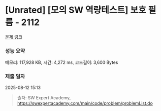 # [Unrated] [모의 SW 역량테스트] 보호 필름 - 2112 

[문제 링크](https://swexpertacademy.com/main/code/problem/problemDetail.do?contestProbId=AV5V1SYKAaUDFAWu) 

### 성능 요약

메모리: 117,928 KB, 시간: 4,272 ms, 코드길이: 3,600 Bytes

### 제출 일자

2025-08-12 15:13



> 출처: SW Expert Academy, https://swexpertacademy.com/main/code/problem/problemList.do
